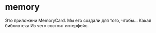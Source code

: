 # memory
Это приложени MemoryCard. Мы его создали для того, чтобы...
Какая библиотека
Из чего состоит интерфейс. 
